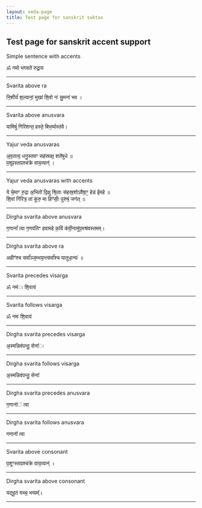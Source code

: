 ```yaml
---
layout: veda-page
title: Test page for sanskrit suktas
---
```


## Test page for sanskrit accent support

Simple sentence with accents

ॐ नमो भगवते॑ रुद्रा॒य

---

Svarita above ra

नि॒शीर्य॑ श॒ल्यानां॒ मुखा॑ शि॒वो नः॑ सु॒मना॑ भव ।

---

Svarita above anusvara

यामिषुं॑ गिरिशन्त॒ हस्ते॒ बिभ॒र्ष्यस्त॑वे।

---

Yajur veda anusvaras

अ॒व॒तत्य॒ धनु॒स्तवꣳ सह॑स्राक्ष॒ शते॑षुधे ॥  
प॒शूꣴस्ताꣴश्च॑क्रे वाय॒व्यान्॑ ।

---

Yajur veda anusvaras with accents

ये चे॒माꣳ रु॒द्रा अ॒भितो॑ दि॒क्षु श्रि॒ताः स॑हस्र॒शोऽवै॑षा॒ꣳ॒ हेड॑ ईमहे ॥  
शि॒वां गि॑रित्र॒ तां कु॑रु॒ मा हिꣳ॑सीः॒ पुरु॑षं॒ जग॑त् ॥

---

Dirgha svarita above anusvara

ग॒णानां᳚ त्वा ग॒णप॑तिꣳ हवामहे क॒विं क॑वी॒नामु॑प॒मश्र॑वस्तमम्।

---

Dirgha svarita above ra

अहीꣳ॑श्च सर्वा᳚ञ्ज॒म्भय॒न्त्सर्वा᳚श्च यातुधा॒न्यः॑ ॥

---

Svarita precedes visarga

ॐ नम॑ः शि॒वाय॑

---
Svarita follows visarga

ॐ नमः॑ शि॒वाय॑

---

Dirgha svarita precedes visarga

अ॒स्मन्निव॑पन्तु॒ सेना᳚ः

---
Dirgha svarita follows visarga

अ॒स्मन्निव॑पन्तु॒ सेनाः᳚

---

Dirgha svarita precedes anusvara

ग॒णाना॑॑ं त्वा

---

Dirgha svarita follows anusvara

गणानां॑॑ त्वा

---

Svarita above consonant

प॒शूꣳस्ताꣴश्च॑क्रे वाय॒व्यान्॑ ।

---

Dirgha svarita above consonant

यद्भू॒तं यच्च॒ भव्यम्᳚।

---
